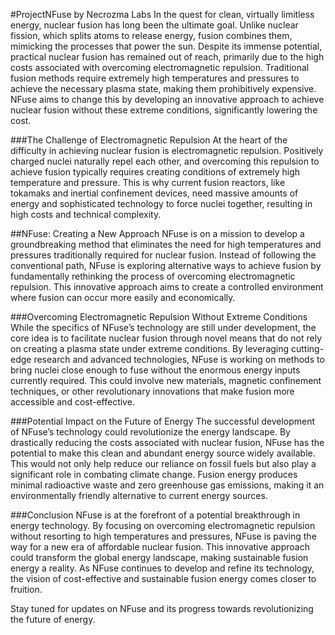 #ProjectNFuse by Necrozma Labs
In the quest for clean, virtually limitless energy, nuclear fusion has long been the ultimate goal. Unlike nuclear fission, which splits atoms to release energy, fusion combines them, mimicking the processes that power the sun. Despite its immense potential, practical nuclear fusion has remained out of reach, primarily due to the high costs associated with overcoming electromagnetic repulsion. Traditional fusion methods require extremely high temperatures and pressures to achieve the necessary plasma state, making them prohibitively expensive. NFuse aims to change this by developing an innovative approach to achieve nuclear fusion without these extreme conditions, significantly lowering the cost.


###The Challenge of Electromagnetic Repulsion
At the heart of the difficulty in achieving nuclear fusion is electromagnetic repulsion. Positively charged nuclei naturally repel each other, and overcoming this repulsion to achieve fusion typically requires creating conditions of extremely high temperature and pressure. This is why current fusion reactors, like tokamaks and inertial confinement devices, need massive amounts of energy and sophisticated technology to force nuclei together, resulting in high costs and technical complexity.

##NFuse: Creating a New Approach
NFuse is on a mission to develop a groundbreaking method that eliminates the need for high temperatures and pressures traditionally required for nuclear fusion. Instead of following the conventional path, NFuse is exploring alternative ways to achieve fusion by fundamentally rethinking the process of overcoming electromagnetic repulsion. This innovative approach aims to create a controlled environment where fusion can occur more easily and economically.


###Overcoming Electromagnetic Repulsion Without Extreme Conditions
While the specifics of NFuse’s technology are still under development, the core idea is to facilitate nuclear fusion through novel means that do not rely on creating a plasma state under extreme conditions. By leveraging cutting-edge research and advanced technologies, NFuse is working on methods to bring nuclei close enough to fuse without the enormous energy inputs currently required. This could involve new materials, magnetic confinement techniques, or other revolutionary innovations that make fusion more accessible and cost-effective.

###Potential Impact on the Future of Energy
The successful development of NFuse’s technology could revolutionize the energy landscape. By drastically reducing the costs associated with nuclear fusion, NFuse has the potential to make this clean and abundant energy source widely available. This would not only help reduce our reliance on fossil fuels but also play a significant role in combating climate change. Fusion energy produces minimal radioactive waste and zero greenhouse gas emissions, making it an environmentally friendly alternative to current energy sources.

###Conclusion
NFuse is at the forefront of a potential breakthrough in energy technology. By focusing on overcoming electromagnetic repulsion without resorting to high temperatures and pressures, NFuse is paving the way for a new era of affordable nuclear fusion. This innovative approach could transform the global energy landscape, making sustainable fusion energy a reality. As NFuse continues to develop and refine its technology, the vision of cost-effective and sustainable fusion energy comes closer to fruition.

Stay tuned for updates on NFuse and its progress towards revolutionizing the future of energy. 
